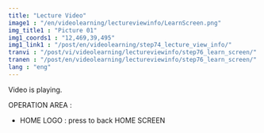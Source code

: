 ```yaml
---
title: "Lecture Video"
image1 : "/en/videolearning/lectureviewinfo/LearnScreen.png"
img_title1 : "Picture 01"
img1_coords1 : "12,469,39,495"
img1_link1 : "/post/en/videolearning/step74_lecture_view_info/"
tranvi : "/post/vi/videolearning/lectureviewinfo/step76_learn_screen/"
tranen : "/post/en/videolearning/lectureviewinfo/step76_learn_screen/"
lang : "eng"
---
```

Video is playing.

OPERATION AREA :

- HOME LOGO : press to back HOME SCREEN
